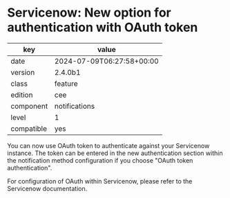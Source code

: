 [//]: # (werk v2)
# Servicenow: New option for authentication with OAuth token

key        | value
---------- | ---
date       | 2024-07-09T06:27:58+00:00
version    | 2.4.0b1
class      | feature
edition    | cee
component  | notifications
level      | 1
compatible | yes

You can now use OAuth token to authenticate against your Servicenow instance.
The token can be entered in the new authentication section within the
notification method configuration if you choose "OAuth token authentication".

For configuration of OAuth within Servicenow, please refer to the Servicenow
documentation.
